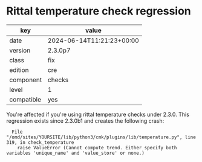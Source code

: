 [//]: # (werk v2)
# Rittal temperature check regression

key        | value
---------- | ---
date       | 2024-06-14T11:21:23+00:00
version    | 2.3.0p7
class      | fix
edition    | cre
component  | checks
level      | 1
compatible | yes

You're affected if you're using rittal temperature checks under 2.3.0.
This regression exists since 2.3.0b1 and creates the following crash:
```
  File "/omd/sites/YOURSITE/lib/python3/cmk/plugins/lib/temperature.py", line 319, in check_temperature
    raise ValueError (Cannot compute trend. Either specify both variables 'unique_name' and 'value_store' or none.)
```
